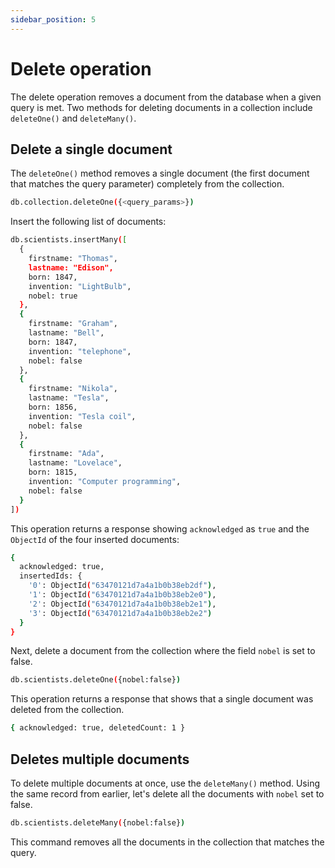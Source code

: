 ```yaml
---
sidebar_position: 5
---
```



# Delete operation

The delete operation removes a document from the database when a given query is met.
Two methods for deleting documents in a collection include `deleteOne()` and `deleteMany()`.

## Delete a single document

The `deleteOne()` method removes a single document (the first document that matches the query parameter) completely from the collection.

```sh
db.collection.deleteOne({<query_params>})
```

Insert the following list of documents:

```sh
db.scientists.insertMany([
  {
    firstname: "Thomas",
    lastname: "Edison",
    born: 1847,
    invention: "LightBulb",
    nobel: true
  },
  {
    firstname: "Graham",
    lastname: "Bell",
    born: 1847,
    invention: "telephone",
    nobel: false
  },
  {
    firstname: "Nikola",
    lastname: "Tesla",
    born: 1856,
    invention: "Tesla coil",
    nobel: false
  },
  {
    firstname: "Ada",
    lastname: "Lovelace",
    born: 1815,
    invention: "Computer programming",
    nobel: false
  }
])
```

This operation returns a response showing `acknowledged` as `true` and the `ObjectId` of the four inserted documents:

```sh
{
  acknowledged: true,
  insertedIds: {
    '0': ObjectId("63470121d7a4a1b0b38eb2df"),
    '1': ObjectId("63470121d7a4a1b0b38eb2e0"),
    '2': ObjectId("63470121d7a4a1b0b38eb2e1"),
    '3': ObjectId("63470121d7a4a1b0b38eb2e2")
  }
}
```

Next, delete a document from the collection where the field `nobel` is set to false.

```sh
db.scientists.deleteOne({nobel:false})
```

This operation returns a response that shows that a single document was deleted from the collection.

```sh
{ acknowledged: true, deletedCount: 1 }
```

## Deletes multiple documents

To delete multiple documents at once, use the  `deleteMany()` method.
Using the same record from earlier, let's delete all the documents with `nobel` set to false.

```sh
db.scientists.deleteMany({nobel:false})
```

This command removes all the documents in the collection that matches the query.
